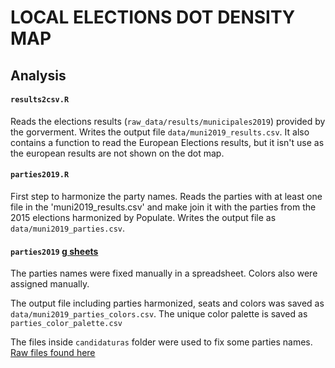 # LOCAL ELECTIONS DOT DENSITY MAP


## Analysis

#### `results2csv.R`
  Reads the elections results (`raw_data/results/municipales2019`) provided by the gorverment. 
  Writes the output file `data/muni2019_results.csv`.
  It also contains a function to read the European Elections results, but it isn't use as the european results are not shown on the dot map.

#### `parties2019.R`
  First step to harmonize the party names.
  Reads the parties with at least one file in the 'muni2019_results.csv' and make join it with the parties from the 2015 elections harmonized by Populate.
  Writes the output file as `data/muni2019_parties.csv`. 

#### `parties2019` [g sheets](https://docs.google.com/spreadsheets/d/15NQVBHTwwptCARTFpL6SiyYclrUZEMS5F_BOwD_K3jU/edit#gid=943723096)

  The parties names were fixed manually in a spreadsheet. Colors also were assigned manually.

  The output file including parties harmonized, seats and colors was saved as `data/muni2019_parties_colors.csv`.
  The unique color palette is saved as `parties_color_palette.csv`

  The files inside `candidaturas` folder were used to fix some parties names. [Raw files found here](https://www.elconfidencial.com/elecciones-municipales-y-autonomicas/2019-05-26/candidaturas-listas-eleciones-municipales-2019_1991950/) 








